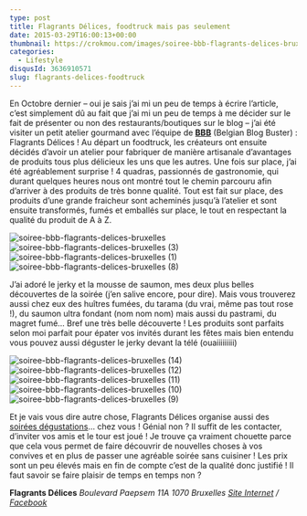 ```yaml
---
type: post
title: Flagrants Délices, foodtruck mais pas seulement
date: 2015-03-29T16:00:13+00:00
thumbnail: https://crokmou.com/images/soiree-bbb-flagrants-delices-bruxelles-17.jpg
categories:
  - Lifestyle
disqusId: 3636910571
slug: flagrants-delices-foodtruck
---
```


En Octobre dernier – oui je sais j’ai mi un peu de temps à écrire l’article, c’est simplement dû au fait que j’ai mi un peu de temps à me décider sur le fait de présenter ou non des restaurants/boutiques sur le blog – j’ai été visiter un petit atelier gourmand avec l’équipe de **[BBB](http://www.belgiumblogbuster.be/)** (Belgian Blog Buster) : Flagrants Délices ! Au départ un foodtruck, les créateurs ont ensuite décidés d’avoir un atelier pour fabriquer de manière artisanale d’avantages de produits tous plus délicieux les uns que les autres. Une fois sur place, j’ai été agréablement surprise ! 4 quadras, passionnés de gastronomie, qui durant quelques heures nous ont montré tout le chemin parcouru afin d’arriver à des produits de très bonne qualité. Tout est fait sur place, des produits d’une grande fraicheur sont acheminés jusqu’à l’atelier et sont ensuite transformés, fumés et emballés sur place, le tout en respectant la qualité du produit de A à Z.

![soiree-bbb-flagrants-delices-bruxelles](https://crokmou.com/images/soiree-bbb-flagrants-delices-bruxelles_z93ubr.jpg)![soiree-bbb-flagrants-delices-bruxelles (3)](https://crokmou.com/images/soiree-bbb-flagrants-delices-bruxelles-3_p7mtn2.jpg)![soiree-bbb-flagrants-delices-bruxelles (1)](https://crokmou.com/images/soiree-bbb-flagrants-delices-bruxelles-1_abdxiv.jpg)![soiree-bbb-flagrants-delices-bruxelles (8)](https://crokmou.com/images/soiree-bbb-flagrants-delices-bruxelles-8_qqmwpo.jpg)

J’ai adoré le jerky et la mousse de saumon, mes deux plus belles découvertes de la soirée (j’en salive encore, pour dire). Mais vous trouverez aussi chez eux des huîtres fumées, du tarama (du vrai, même pas tout rose !), du saumon ultra fondant (nom nom nom) mais aussi du pastrami, du magret fumé… Bref une très belle découverte ! Les produits sont parfaits selon moi parfait pour épater vos invités durant les fêtes mais bien entendu vous pouvez aussi déguster le jerky devant la télé (ouaiiiiiiiii)

![soiree-bbb-flagrants-delices-bruxelles (14)](https://crokmou.com/images/soiree-bbb-flagrants-delices-bruxelles-14_a8tcqe.jpg) ![soiree-bbb-flagrants-delices-bruxelles (12)](https://crokmou.com/images/soiree-bbb-flagrants-delices-bruxelles-12_pqnwin.jpg)![soiree-bbb-flagrants-delices-bruxelles (11)](https://crokmou.com/images/soiree-bbb-flagrants-delices-bruxelles-11_fzfd3i.jpg) ![soiree-bbb-flagrants-delices-bruxelles (10)](https://crokmou.com/images/soiree-bbb-flagrants-delices-bruxelles-10_jqaeux.jpg) ![soiree-bbb-flagrants-delices-bruxelles (9)](https://crokmou.com/images/soiree-bbb-flagrants-delices-bruxelles-9_zbuzmj.jpg)

Et je vais vous dire autre chose, Flagrants Délices organise aussi des [soirées dégustations](https://www.flagrantsdelices.be/fr/degustations)… chez vous ! Génial non ? Il suffit de les contacter, d’inviter vos amis et le tour est joué ! Je trouve ça vraiment chouette parce que cela vous permet de faire découvrir de nouvelles choses à vos convives et en plus de passer une agréable soirée sans cuisiner ! Les prix sont un peu élevés mais en fin de compte c’est de la qualité donc justifié ! Il faut savoir se faire plaisir de temps en temps non ?

**Flagrants Délices**
_Boulevard Paepsem 11A_
_1070 Bruxelles_
_[Site Internet](https://www.flagrantsdelices.be) / [Facebook](https://www.facebook.com/CommeIlFood)_